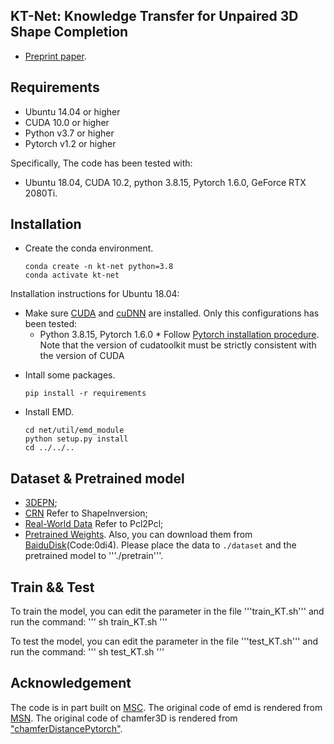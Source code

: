 ## KT-Net: Knowledge Transfer for Unpaired 3D Shape Completion
- [Preprint paper](https://arxiv.org/abs/2111.11976).

## Requirements
- Ubuntu 14.04 or higher
- CUDA 10.0 or higher
- Python v3.7 or higher
- Pytorch v1.2 or higher

Specifically, The code has been tested with:
- Ubuntu 18.04, CUDA 10.2, python 3.8.15, Pytorch 1.6.0, GeForce RTX 2080Ti.

## Installation
- Create the conda environment.
  ```
  conda create -n kt-net python=3.8
  conda activate kt-net
  ```
Installation instructions for Ubuntu 18.04:
   * Make sure <a href="https://docs.nvidia.com/cuda/cuda-installation-guide-linux/index.html">CUDA</a>  and <a href="https://docs.nvidia.com/deeplearning/sdk/cudnn-install/index.html">cuDNN</a> are installed. Only this configurations has been tested:
     - Python 3.8.15, Pytorch 1.6.0
    * Follow <a href="https://pytorch.org/">Pytorch installation procedure</a>. Note that the version of cudatoolkit must be strictly consistent with the version of CUDA

- Intall some packages.
  ```
  pip install -r requirements
  ```
- Install EMD.
  ```
  cd net/util/emd_module
  python setup.py install
  cd ../../..
  ```
  
## Dataset & Pretrained model
- [3DEPN]();
- [CRN](https://github.com/junzhezhang/shape-inversion) Refer to ShapeInversion;
- [Real-World Data](https://github.com/xuelin-chen/pcl2pcl-gan-pub) Refer to Pcl2Pcl;
- [Pretrained Weights]().
Also, you can download them from [BaiduDisk](https://pan.baidu.com/s/13GoHmTJ-jqg1zBgRbIUmNQ)(Code:0di4). Please place the data to ```./dataset``` and the pretrained model to '''./pretrain'''.

## Train && Test
To train the model, you can edit the parameter in the file '''train_KT.sh''' and run the command:
  '''
  sh train_KT.sh
  '''

To test the model, you can edit the parameter in the file '''test_KT.sh''' and run the command:
  '''
  sh test_KT.sh
  '''
 
 ## Acknowledgement
The code is in part built on [MSC](https://github.com/ChrisWu1997/Multimodal-Shape-Completion). 
The original code of emd is rendered from [MSN](https://github.com/Colin97/MSN-Point-Cloud-Completion). 
The original code of chamfer3D is rendered from ["chamferDistancePytorch"](https://github.com/ThibaultGROUEIX/ChamferDistancePytorch/tree/master/chamfer3D).
